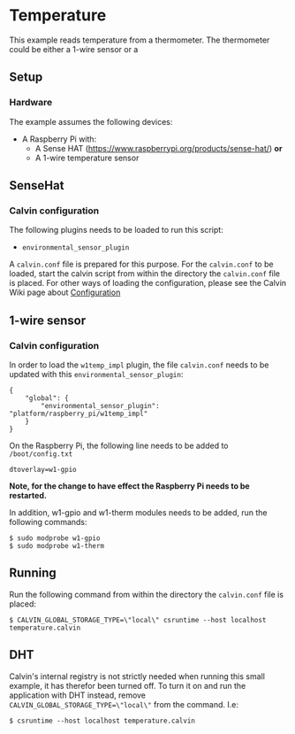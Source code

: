 # Temperature

This example reads temperature from a thermometer. The thermometer could be
either a 1-wire sensor or a 


## Setup

### Hardware

The example assumes the following devices:

- A Raspberry Pi with:
  - A Sense HAT (https://www.raspberrypi.org/products/sense-hat/) __or__
  - A 1-wire temperature sensor


## SenseHat

### Calvin configuration

The following plugins needs to be loaded to run this script:
- `environmental_sensor_plugin`

A `calvin.conf` file is prepared for this purpose. For the `calvin.conf` to be
loaded, start the calvin script from within the directory the `calvin.conf`
file is placed. For other ways of loading the configuration, please see
the Calvin Wiki page about [Configuration](https://github.com/EricssonResearch/calvin-base/wiki/Configuration)


## 1-wire sensor

### Calvin configuration
In order to load the `w1temp_impl` plugin, the file `calvin.conf` needs to be
updated with this `environmental_sensor_plugin`:

    {
        "global": {
            "environmental_sensor_plugin": "platform/raspberry_pi/w1temp_impl"
        }
    }


On the Raspberry Pi, the following line needs to be added to `/boot/config.txt`

    dtoverlay=w1-gpio

__Note, for the change to have effect the Raspberry Pi needs to be restarted.__

In addition, w1-gpio and w1-therm modules needs to be added, run the following commands:

    $ sudo modprobe w1-gpio
    $ sudo modprobe w1-therm
    

## Running


Run the following command from within the directory the `calvin.conf`
file is placed:

    $ CALVIN_GLOBAL_STORAGE_TYPE=\"local\" csruntime --host localhost temperature.calvin

## DHT

Calvin's internal registry is not strictly needed when running this small example,
it has therefor been turned off. To turn it on and run the application with DHT
instead, remove `CALVIN_GLOBAL_STORAGE_TYPE=\"local\"` from the command. I.e:

    $ csruntime --host localhost temperature.calvin

